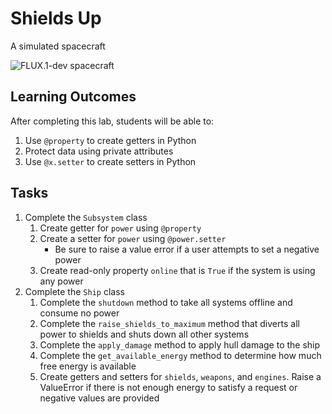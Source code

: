 Shields Up
==========

A simulated spacecraft

![FLUX.1-dev spacecraft](https://github.com/user-attachments/assets/010293a3-c661-45d2-a740-185fc8b2e864)

Learning Outcomes
-----------------

After completing this lab, students will be able to:
    
1. Use `@property` to create getters in Python
2. Protect data using private attributes
3. Use `@x.setter` to create setters in Python

Tasks
-----

1. Complete the `Subsystem` class
    1. Create getter for `power` using `@property`
    2. Create a setter for `power` using `@power.setter`
        - Be sure to raise a value error if a user attempts to set a negative power
    3. Create read-only property `online` that is `True` if the system is using any power
2. Complete the `Ship` class
    1. Complete the `shutdown` method to take all systems offline and consume no power
    2. Complete the `raise_shields_to_maximum` method that diverts all power to shields and shuts down all other systems
    3. Complete the `apply_damage` method to apply hull damage to the ship
    4. Complete the `get_available_energy` method to determine how much free energy is available
    5. Create getters and setters for `shields`, `weapons`, and `engines`. Raise a ValueError if there is not enough energy to satisfy a request or negative values are provided
